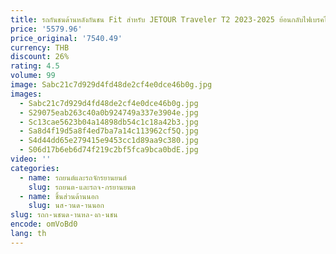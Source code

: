 ```yaml
---
title: รถกันชนด้านหลังกันชน Fit สําหรับ JETOUR Traveler T2 2023-2025 ย้อนกลับไฟเบรคไฟท้ายรถอุปกรณ์เสริมภายนอก
price: '5579.96'
price_original: '7540.49'
currency: THB
discount: 26%
rating: 4.5
volume: 99
image: Sabc21c7d929d4fd48de2cf4e0dce46b0g.jpg
images:
  - Sabc21c7d929d4fd48de2cf4e0dce46b0g.jpg
  - S29075eab263c40a0b924749a337e3904e.jpg
  - Sc13cae5623b04a14898db54c1c18a42b3.jpg
  - Sa8d4f19d5a8f4ed7ba7a14c113962cf5Q.jpg
  - S4d44dd65e279415e9453cc1d89aa9c380.jpg
  - S06d17b6eb6d74f219c2bf5fca9bca0bdE.jpg
video: ''
categories:
  - name: รถยนต์และรถจักรยานยนต์
    slug: รถยนต-และรถจ-กรยานยนต
  - name: ชิ้นส่วนด้านนอก
    slug: นส-วนด-านนอก
slug: รถก-นชนด-านหล-งก-นชน
encode: omVoBd0
lang: th
---
```

  